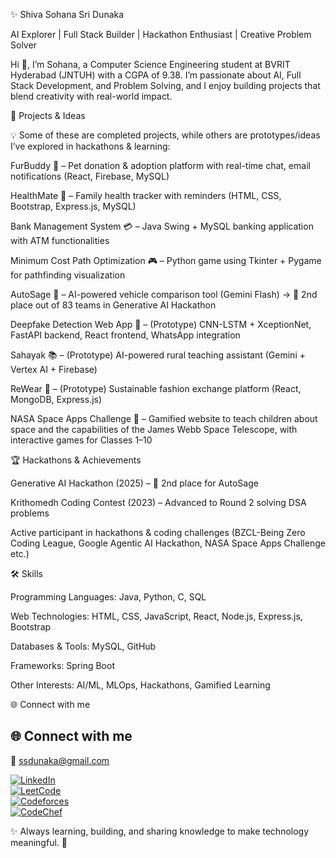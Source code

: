 ✨ Shiva Sohana Sri Dunaka

AI Explorer | Full Stack Builder | Hackathon Enthusiast | Creative Problem Solver

Hi 👋, I’m Sohana, a Computer Science Engineering student at BVRIT Hyderabad (JNTUH) with a CGPA of 9.38.
I’m passionate about AI, Full Stack Development, and Problem Solving, and I enjoy building projects that blend creativity with real-world impact.

🚀 Projects & Ideas

💡 Some of these are completed projects, while others are prototypes/ideas I’ve explored in hackathons & learning:

FurBuddy 🐾 – Pet donation & adoption platform with real-time chat, email notifications (React, Firebase, MySQL)

HealthMate 🏥 – Family health tracker with reminders (HTML, CSS, Bootstrap, Express.js, MySQL)

Bank Management System 💳 – Java Swing + MySQL banking application with ATM functionalities

Minimum Cost Path Optimization 🎮 – Python game using Tkinter + Pygame for pathfinding visualization

AutoSage 🚗 – AI-powered vehicle comparison tool (Gemini Flash) → 🥈 2nd place out of 83 teams in Generative AI Hackathon

Deepfake Detection Web App 🎥 – (Prototype) CNN-LSTM + XceptionNet, FastAPI backend, React frontend, WhatsApp integration

Sahayak 📚 – (Prototype) AI-powered rural teaching assistant (Gemini + Vertex AI + Firebase)

ReWear 👕 – (Prototype) Sustainable fashion exchange platform (React, MongoDB, Express.js)

NASA Space Apps Challenge 🌌 – Gamified website to teach children about space and the capabilities of the James Webb Space Telescope, with interactive games for Classes 1–10

🏆 Hackathons & Achievements

Generative AI Hackathon (2025) – 🥈 2nd place for AutoSage

Krithomedh Coding Contest (2023) – Advanced to Round 2 solving DSA problems

Active participant in hackathons & coding challenges (BZCL-Being Zero Coding League, Google Agentic AI Hackathon, NASA Space Apps Challenge etc.)

🛠️ Skills

Programming Languages: Java, Python, C, SQL

Web Technologies: HTML, CSS, JavaScript, React, Node.js, Express.js, Bootstrap

Databases & Tools: MySQL, GitHub

Frameworks: Spring Boot

Other Interests: AI/ML, MLOps, Hackathons, Gamified Learning

🌐 Connect with me

## 🌐 Connect with me  

📧 ssdunaka@gmail.com  

[![LinkedIn](https://img.shields.io/badge/LinkedIn-Connect-blue?logo=linkedin&style=for-the-badge)](https://linkedin.com/in/shiva-sohanasri-dunaka1806)  
[![LeetCode](https://img.shields.io/badge/LeetCode-Solve-orange?logo=leetcode&style=for-the-badge)](https://leetcode.com/sohana1806)  
[![Codeforces](https://img.shields.io/badge/Codeforces-Profile-blue?logo=codeforces&style=for-the-badge)](https://codeforces.com/profile/sohana1806)  
[![CodeChef](https://img.shields.io/badge/CodeChef-Rated-brown?logo=codechef&style=for-the-badge)](https://www.codechef.com/users/sohana1806)    



✨ Always learning, building, and sharing knowledge to make technology meaningful. 🚀
